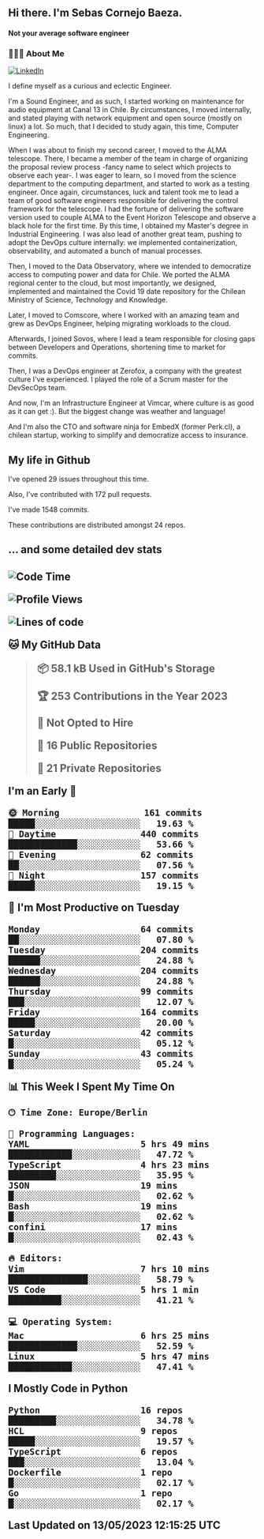 <h2> Hi there.  I'm Sebas Cornejo Baeza.</h2>
<h4> Not your average software engineer</h4>
<h3> 👨🏻‍💻 About Me </h3>
<a href="http://linkedin.com/in/sebastian-cornejo-baeza/"><img alt="LinkedIn" src="https://img.shields.io/badge/Sebas%20Cornejo%20-informational?style=appveyor&logo=linkedin"></a>


I define myself as a curious and eclectic Engineer.

I'm a Sound Engineer, and as such, I started working on maintenance for audio equipment at Canal 13 in Chile.
By circumstances, I moved internally, and stated playing with network equipment and open source (mostly on linux) 
a lot. So much, that I decided to study again, this time, Computer Engineering.

When I was about to finish my second career, I moved to the ALMA telescope. There, I became a member of the team
in charge of organizing the proposal review process -fancy name to select which projects to observe each year-. 
I was eager to learn, so I moved from the science department to the computing department, and started to work as 
a testing engineer. Once again, circumstances, luck and talent took me to lead a team of good software engineers 
responsible for delivering the control framework for the telescope. I had the fortune of delivering the software
version used to couple ALMA to the Event Horizon Telescope and observe a black hole for the first time.
By this time, I obtained my Master's degree in Industrial Engineering.
I was also lead of another great team, pushing to adopt the DevOps culture internally: we implemented containerization, observability, and automated a bunch of manual processes.

Then, I moved to the Data Observatory, where we intended to democratize access to computing power
and data for Chile. We ported the ALMA regional center to the cloud, but most importantly, we designed, implemented
and maintained the Covid 19 date repository for the Chilean Ministry of Science, Technology and Knowledge.

Later, I moved to Comscore, where I worked with an amazing team and grew as DevOps Engineer, helping migrating workloads to the cloud.

Afterwards, I joined Sovos, where I lead a team responsible for closing gaps between Developers and Operations, shortening time to market for commits.

Then, I was a DevOps engineer at Zerofox, a company with the greatest culture I've experienced. I played the role of a Scrum master for the DevSecOps team.

And now, I'm an Infrastructure Engineer at Vimcar, where culture is as good as it can get :). But the biggest change was weather and language!
 
And I'm also the CTO and software ninja for EmbedX (former Perk.cl), a chilean startup, working to simplify and democratize access to insurance.

<h2> My life in Github </h2>

I've opened 29 issues throughout this time.

Also, I've contributed with 172 pull requests.

I've made 1548 commits.

These contributions are distributed amongst 24 repos.

<h2>... and some detailed dev stats<h2>

<!--START_SECTION:waka-->
![Code Time](http://img.shields.io/badge/Code%20Time-340%20hrs%204%20mins-blue)

![Profile Views](http://img.shields.io/badge/Profile%20Views-0-blue)

![Lines of code](https://img.shields.io/badge/From%20Hello%20World%20I%27ve%20Written-637.2%20thousand%20lines%20of%20code-blue)

**🐱 My GitHub Data** 

> 📦 58.1 kB Used in GitHub's Storage 
 > 
> 🏆 253 Contributions in the Year 2023
 > 
> 🚫 Not Opted to Hire
 > 
> 📜 16 Public Repositories 
 > 
> 🔑 21 Private Repositories 
 > 
**I'm an Early 🐤** 

```text
🌞 Morning                161 commits         █████░░░░░░░░░░░░░░░░░░░░   19.63 % 
🌆 Daytime                440 commits         █████████████░░░░░░░░░░░░   53.66 % 
🌃 Evening                62 commits          ██░░░░░░░░░░░░░░░░░░░░░░░   07.56 % 
🌙 Night                  157 commits         █████░░░░░░░░░░░░░░░░░░░░   19.15 % 
```
📅 **I'm Most Productive on Tuesday** 

```text
Monday                   64 commits          ██░░░░░░░░░░░░░░░░░░░░░░░   07.80 % 
Tuesday                  204 commits         ██████░░░░░░░░░░░░░░░░░░░   24.88 % 
Wednesday                204 commits         ██████░░░░░░░░░░░░░░░░░░░   24.88 % 
Thursday                 99 commits          ███░░░░░░░░░░░░░░░░░░░░░░   12.07 % 
Friday                   164 commits         █████░░░░░░░░░░░░░░░░░░░░   20.00 % 
Saturday                 42 commits          █░░░░░░░░░░░░░░░░░░░░░░░░   05.12 % 
Sunday                   43 commits          █░░░░░░░░░░░░░░░░░░░░░░░░   05.24 % 
```


📊 **This Week I Spent My Time On** 

```text
🕑︎ Time Zone: Europe/Berlin

💬 Programming Languages: 
YAML                     5 hrs 49 mins       ████████████░░░░░░░░░░░░░   47.72 % 
TypeScript               4 hrs 23 mins       █████████░░░░░░░░░░░░░░░░   35.95 % 
JSON                     19 mins             █░░░░░░░░░░░░░░░░░░░░░░░░   02.62 % 
Bash                     19 mins             █░░░░░░░░░░░░░░░░░░░░░░░░   02.62 % 
confini                  17 mins             █░░░░░░░░░░░░░░░░░░░░░░░░   02.43 % 

🔥 Editors: 
Vim                      7 hrs 10 mins       ███████████████░░░░░░░░░░   58.79 % 
VS Code                  5 hrs 1 min         ██████████░░░░░░░░░░░░░░░   41.21 % 

💻 Operating System: 
Mac                      6 hrs 25 mins       █████████████░░░░░░░░░░░░   52.59 % 
Linux                    5 hrs 47 mins       ████████████░░░░░░░░░░░░░   47.41 % 
```

**I Mostly Code in Python** 

```text
Python                   16 repos            █████████░░░░░░░░░░░░░░░░   34.78 % 
HCL                      9 repos             █████░░░░░░░░░░░░░░░░░░░░   19.57 % 
TypeScript               6 repos             ███░░░░░░░░░░░░░░░░░░░░░░   13.04 % 
Dockerfile               1 repo              █░░░░░░░░░░░░░░░░░░░░░░░░   02.17 % 
Go                       1 repo              █░░░░░░░░░░░░░░░░░░░░░░░░   02.17 % 
```




 Last Updated on 13/05/2023 12:15:25 UTC
<!--END_SECTION:waka-->

